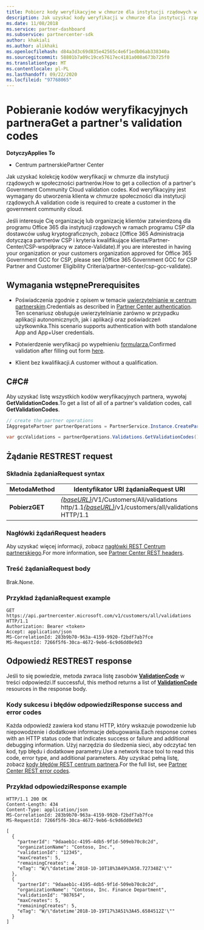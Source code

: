 ```yaml
---
title: Pobierz kody weryfikacyjne w chmurze dla instytucji rządowych w społeczności partnerów
description: Jak uzyskać kody weryfikacji w chmurze dla instytucji rządowych w społeczności partnerów.
ms.date: 11/08/2018
ms.service: partner-dashboard
ms.subservice: partnercenter-sdk
author: khakiali
ms.author: alikhaki
ms.openlocfilehash: d84a3d3c69d835e42565c4e6f1edb06ab338340a
ms.sourcegitcommit: 58801b7a09c19ce57617ec4181a008a673b725f0
ms.translationtype: MT
ms.contentlocale: pl-PL
ms.lasthandoff: 09/22/2020
ms.locfileid: "97768065"
---
```

# <a name="get-a-partners-validation-codes"></a><span data-ttu-id="269cb-103">Pobieranie kodów weryfikacyjnych partnera</span><span class="sxs-lookup"><span data-stu-id="269cb-103">Get a partner's validation codes</span></span>

<span data-ttu-id="269cb-104">**Dotyczy**</span><span class="sxs-lookup"><span data-stu-id="269cb-104">**Applies To**</span></span>

- <span data-ttu-id="269cb-105">Centrum partnerskie</span><span class="sxs-lookup"><span data-stu-id="269cb-105">Partner Center</span></span>

<span data-ttu-id="269cb-106">Jak uzyskać kolekcję kodów weryfikacji w chmurze dla instytucji rządowych w społeczności partnerów.</span><span class="sxs-lookup"><span data-stu-id="269cb-106">How to get a collection of a partner's Government Community Cloud validation codes.</span></span> <span data-ttu-id="269cb-107">Kod weryfikacyjny jest wymagany do utworzenia klienta w chmurze społeczności dla instytucji rządowych.</span><span class="sxs-lookup"><span data-stu-id="269cb-107">A validation code is required to create a customer in the government community cloud.</span></span>

<span data-ttu-id="269cb-108">Jeśli interesuje Cię organizację lub organizację klientów zatwierdzoną dla programu Office 365 dla instytucji rządowych w ramach programu CSP dla dostawców usług kryptograficznych, zobacz [Office 365 Administracja dotycząca partnerów CSP i kryteria kwalifikujące klienta/Partner-Center/CSP-współpracy w zatoce-Validate).</span><span class="sxs-lookup"><span data-stu-id="269cb-108">If you are interested in having your organization or your customers organization approved for Office 365 Government GCC for CSP, please see [Office 365 Government GCC for CSP Partner and Customer Eligibility Criteria/partner-center/csp-gcc-validate).</span></span>

## <a name="prerequisites"></a><span data-ttu-id="269cb-109">Wymagania wstępne</span><span class="sxs-lookup"><span data-stu-id="269cb-109">Prerequisites</span></span>

- <span data-ttu-id="269cb-110">Poświadczenia zgodnie z opisem w temacie [uwierzytelnianie w centrum partnerskim](partner-center-authentication.md).</span><span class="sxs-lookup"><span data-stu-id="269cb-110">Credentials as described in [Partner Center authentication](partner-center-authentication.md).</span></span> <span data-ttu-id="269cb-111">Ten scenariusz obsługuje uwierzytelnianie zarówno w przypadku aplikacji autonomicznych, jak i aplikacji oraz poświadczeń użytkownika.</span><span class="sxs-lookup"><span data-stu-id="269cb-111">This scenario supports authentication with both standalone App and App+User credentials.</span></span>

- <span data-ttu-id="269cb-112">Potwierdzenie weryfikacji po wypełnieniu [formularza.](https://products.office.com/government/eligibility-validation?ReqType=CSPPartner)</span><span class="sxs-lookup"><span data-stu-id="269cb-112">Confirmed validation after filling out form [here](https://products.office.com/government/eligibility-validation?ReqType=CSPPartner).</span></span>

- <span data-ttu-id="269cb-113">Klient bez kwalifikacji.</span><span class="sxs-lookup"><span data-stu-id="269cb-113">A customer without a qualification.</span></span>

## <a name="c"></a><span data-ttu-id="269cb-114">C\#</span><span class="sxs-lookup"><span data-stu-id="269cb-114">C\#</span></span>

<span data-ttu-id="269cb-115">Aby uzyskać listę wszystkich kodów weryfikacyjnych partnera, wywołaj **GetValidationCodes**.</span><span class="sxs-lookup"><span data-stu-id="269cb-115">To get a list of all of a partner's validation codes, call **GetValidationCodes**.</span></span>

``` csharp
// create the partner operations
IAggregatePartner partnerOperations = PartnerService.Instance.CreatePartnerOperations(credentials);

var gccValidations = partnerOperations.Validations.GetValidationCodes();
```

## <a name="rest-request"></a><span data-ttu-id="269cb-116">Żądanie REST</span><span class="sxs-lookup"><span data-stu-id="269cb-116">REST request</span></span>

### <a name="request-syntax"></a><span data-ttu-id="269cb-117">Składnia żądania</span><span class="sxs-lookup"><span data-stu-id="269cb-117">Request syntax</span></span>

| <span data-ttu-id="269cb-118">Metoda</span><span class="sxs-lookup"><span data-stu-id="269cb-118">Method</span></span>  | <span data-ttu-id="269cb-119">Identyfikator URI żądania</span><span class="sxs-lookup"><span data-stu-id="269cb-119">Request URI</span></span>                                                                                          |
|---------|------------------------------------------------------------------------------------------------------|
| <span data-ttu-id="269cb-120">**Pobierz**</span><span class="sxs-lookup"><span data-stu-id="269cb-120">**GET**</span></span> | <span data-ttu-id="269cb-121">[*{baseURL}*](partner-center-rest-urls.md)/V1/Customers/All/validations http/1.1</span><span class="sxs-lookup"><span data-stu-id="269cb-121">[*{baseURL}*](partner-center-rest-urls.md)/v1/customers/all/validations HTTP/1.1</span></span> |

### <a name="request-headers"></a><span data-ttu-id="269cb-122">Nagłówki żądań</span><span class="sxs-lookup"><span data-stu-id="269cb-122">Request headers</span></span>

<span data-ttu-id="269cb-123">Aby uzyskać więcej informacji, zobacz [nagłówki REST Centrum partnerskiego](headers.md).</span><span class="sxs-lookup"><span data-stu-id="269cb-123">For more information, see [Partner Center REST headers](headers.md).</span></span>

### <a name="request-body"></a><span data-ttu-id="269cb-124">Treść żądania</span><span class="sxs-lookup"><span data-stu-id="269cb-124">Request body</span></span>

<span data-ttu-id="269cb-125">Brak.</span><span class="sxs-lookup"><span data-stu-id="269cb-125">None.</span></span>

### <a name="request-example"></a><span data-ttu-id="269cb-126">Przykład żądania</span><span class="sxs-lookup"><span data-stu-id="269cb-126">Request example</span></span>

```http
GET https://api.partnercenter.microsoft.com/v1/customers/all/validations HTTP/1.1
Authorization: Bearer <token>
Accept: application/json
MS-CorrelationId: 283b9b70-963a-4159-9920-f2bdf7ab7fce
MS-RequestId: 7266f5f6-30ca-4672-9eb6-6c9d6dd0e9d3
```

## <a name="rest-response"></a><span data-ttu-id="269cb-127">Odpowiedź REST</span><span class="sxs-lookup"><span data-stu-id="269cb-127">REST response</span></span>

<span data-ttu-id="269cb-128">Jeśli to się powiedzie, metoda zwraca listę zasobów [**ValidationCode**](utility-resources.md#validationcode) w treści odpowiedzi.</span><span class="sxs-lookup"><span data-stu-id="269cb-128">If successful, this method returns a list of [**ValidationCode**](utility-resources.md#validationcode) resources in the response body.</span></span>

### <a name="response-success-and-error-codes"></a><span data-ttu-id="269cb-129">Kody sukcesu i błędów odpowiedzi</span><span class="sxs-lookup"><span data-stu-id="269cb-129">Response success and error codes</span></span>

<span data-ttu-id="269cb-130">Każda odpowiedź zawiera kod stanu HTTP, który wskazuje powodzenie lub niepowodzenie i dodatkowe informacje debugowania.</span><span class="sxs-lookup"><span data-stu-id="269cb-130">Each response comes with an HTTP status code that indicates success or failure and additional debugging information.</span></span> <span data-ttu-id="269cb-131">Użyj narzędzia do śledzenia sieci, aby odczytać ten kod, typ błędu i dodatkowe parametry.</span><span class="sxs-lookup"><span data-stu-id="269cb-131">Use a network trace tool to read this code, error type, and additional parameters.</span></span> <span data-ttu-id="269cb-132">Aby uzyskać pełną listę, zobacz [kody błędów REST centrum partnera](error-codes.md).</span><span class="sxs-lookup"><span data-stu-id="269cb-132">For the full list, see [Partner Center REST error codes](error-codes.md).</span></span>

### <a name="response-example"></a><span data-ttu-id="269cb-133">Przykład odpowiedzi</span><span class="sxs-lookup"><span data-stu-id="269cb-133">Response example</span></span>

```http
HTTP/1.1 200 OK
Content-Length: 434
Content-Type: application/json
MS-CorrelationId: 283b9b70-963a-4159-9920-f2bdf7ab7fce
MS-RequestId: 7266f5f6-30ca-4672-9eb6-6c9d6dd0e9d3

[
  {
    "partnerId": "9daaeb1c-4195-4db5-9f1d-509eb70c8c2d",
    "organizationName": "Contoso, Inc.",
    "validationId": "12345",
    "maxCreates": 5,
    "remainingCreates": 4,
    "eTag": "W/\"datetime'2018-10-10T18%3A49%3A58.727348Z'\""
  },
  {
    "partnerId": "9daaeb1c-4195-4db5-9f1d-509eb70c8c2d",
    "organizationName": "Contoso, Inc. Finance Department",
    "validationId": "987654",
    "maxCreates": 5,
    "remainingCreates": 5,
    "eTag": "W/\"datetime'2018-10-19T17%3A51%3A45.6584512Z'\""
  }
]
```

